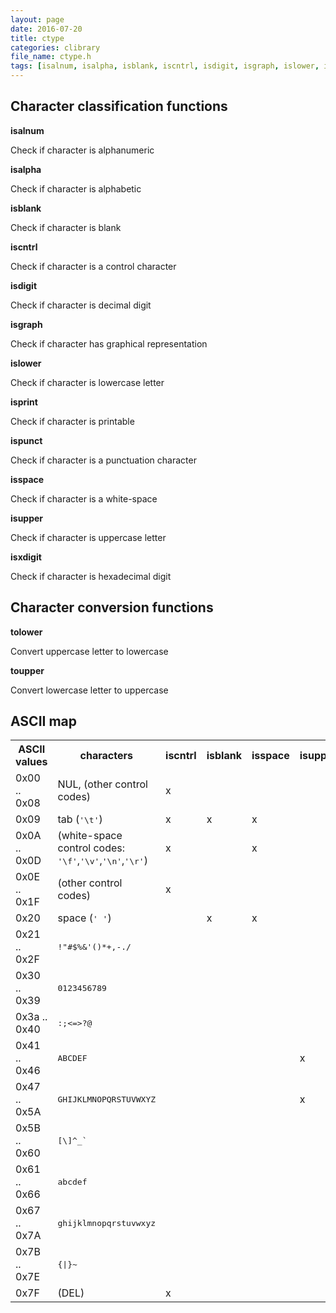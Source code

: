 ```yaml
---
layout: page
date: 2016-07-20
title: ctype
categories: clibrary
file_name: ctype.h
tags: [isalnum, isalpha, isblank, iscntrl, isdigit, isgraph, islower, isprint, ispunct, isspace, isupper, isxdigit, tolower, toupper]
---
```



## Character classification functions

**isalnum**

Check if character is alphanumeric

**isalpha**

Check if character is alphabetic

**isblank**

Check if character is blank

**iscntrl**

Check if character is a control character

**isdigit**

Check if character is decimal digit

**isgraph**

Check if character has graphical representation

**islower**

Check if character is lowercase letter

**isprint**

Check if character is printable

**ispunct**

Check if character is a punctuation character

**isspace**

Check if character is a white-space

**isupper**

Check if character is uppercase letter

**isxdigit**

Check if character is hexadecimal digit

## Character conversion functions

**tolower**

Convert uppercase letter to lowercase

**toupper**

Convert lowercase letter to uppercase

## ASCII map

<table class="table table-bordered">
<tbody><tr><th>ASCII values</th>
<th>characters</th>
<th>iscntrl</th>
<th>isblank</th>
<th>isspace</th>
<th>isupper</th>
<th>islower</th>
<th>isalpha</th>
<th>isdigit</th>
<th>isxdigit</th>
<th>isalnum</th>
<th>ispunct</th>
<th>isgraph</th>
<th>isprint</th>
</tr>
<tr><td>0x00 .. 0x08</td><td>NUL, (other control codes)</td>
<td>x</td><td> </td><td> </td><td> </td><td> </td><td> </td><td> </td><td> </td><td> </td><td> </td><td> </td><td> </td></tr>
<tr><td>0x09</td><td>tab (<tt>'\t'</tt>)</td>
<td>x</td><td>x</td><td>x</td><td> </td><td> </td><td> </td><td> </td><td> </td><td> </td><td> </td><td> </td><td> </td></tr>
<tr><td>0x0A .. 0x0D</td><td>(white-space control codes: <tt>'\f'</tt>,<tt>'\v'</tt>,<tt>'\n'</tt>,<tt>'\r'</tt>)</td>
<td>x</td><td> </td><td>x</td><td> </td><td> </td><td> </td><td> </td><td> </td><td> </td><td> </td><td> </td><td> </td></tr>
<tr><td>0x0E .. 0x1F</td><td>(other control codes)</td>
<td>x</td><td> </td><td> </td><td> </td><td> </td><td> </td><td> </td><td> </td><td> </td><td> </td><td> </td><td> </td></tr>
<tr><td>0x20</td><td>space (<tt>' '</tt>)</td>
<td> </td><td>x</td><td>x</td><td> </td><td> </td><td> </td><td> </td><td> </td><td> </td><td> </td><td> </td><td>x</td></tr>
<tr><td>0x21 .. 0x2F</td><td><tt>!"#$%&amp;'()*+,-./</tt></td>
<td> </td><td> </td><td> </td><td> </td><td> </td><td> </td><td> </td><td> </td><td> </td><td>x</td><td>x</td><td>x</td></tr>
<tr><td>0x30 .. 0x39</td><td><tt>0123456789</tt></td>
<td> </td><td> </td><td> </td><td> </td><td> </td><td> </td><td>x</td><td>x</td><td>x</td><td> </td><td>x</td><td>x</td></tr>
<tr><td>0x3a .. 0x40</td><td><tt>:;&lt;=&gt;?@</tt></td>
<td> </td><td> </td><td> </td><td> </td><td> </td><td> </td><td> </td><td> </td><td> </td><td>x</td><td>x</td><td>x</td></tr>
<tr><td>0x41 .. 0x46</td><td><tt>ABCDEF</tt></td>
<td> </td><td> </td><td> </td><td>x</td><td> </td><td>x</td><td> </td><td>x</td><td>x</td><td> </td><td>x</td><td>x</td></tr>
<tr><td>0x47 .. 0x5A</td><td><tt>GHIJKLMNOPQRSTUVWXYZ</tt></td>
<td> </td><td> </td><td> </td><td>x</td><td> </td><td>x</td><td> </td><td> </td><td>x</td><td> </td><td>x</td><td>x</td></tr>
<tr><td>0x5B .. 0x60</td><td><tt>[\]^_`</tt></td>
<td> </td><td> </td><td> </td><td> </td><td> </td><td> </td><td> </td><td> </td><td> </td><td>x</td><td>x</td><td>x</td></tr>
<tr><td>0x61 .. 0x66</td><td><tt>abcdef</tt></td>
<td> </td><td> </td><td> </td><td> </td><td>x</td><td>x</td><td> </td><td>x</td><td>x</td><td> </td><td>x</td><td>x</td></tr>
<tr><td>0x67 .. 0x7A</td><td><tt>ghijklmnopqrstuvwxyz</tt></td>
<td> </td><td> </td><td> </td><td> </td><td>x</td><td>x</td><td> </td><td> </td><td>x</td><td> </td><td>x</td><td>x</td></tr>
<tr><td>0x7B .. 0x7E</td><td><tt>{|}~</tt></td>
<td> </td><td> </td><td> </td><td> </td><td> </td><td> </td><td> </td><td> </td><td> </td><td>x</td><td>x</td><td>x</td></tr>
<tr><td>0x7F</td><td>(DEL)</td>
<td>x</td><td> </td><td> </td><td> </td><td> </td><td> </td><td> </td><td> </td><td> </td><td> </td><td> </td><td> </td></tr>
</tbody></table>
